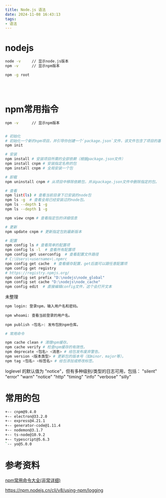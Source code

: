 ```yaml
---
title: Node.js 语法
date: 2024-11-08 16:43:13
tags:
- 语法
---
```




# nodejs
```bash
node -v     // 显示node.js版本
npm -v      // 显示npm版本

npm -g root





```

# npm常用指令

```bash
npm -v      // 显示npm版本


# 初始化
# 初始化一个新的npm项目，并引导你创建一个`package.json`文件，该文件包含了项目的基本信息和依赖项。
npm init

# 安装
npm install # 安装项目所需的全部依赖（根据package.json文件）
npm install cnpm # 安装指定名称的包
npm install cnpm # 全局安装一个包

# 卸载
npm uninstall cnpm # 从项目中移除依赖包，并从package.json文件中删除指定的包。

# 查看
npm list(ls) # 查看当前目录下已安装的node包
npm ls -g  # 查看全局已经安装过的node包。
npm ls --depth 1 -g
npm ls --depth 1 -g

npm view cnpm # 查看指定包的详细信息

# 更新
npm update cnpm # 更新指定包到最新版本

# 配置
npm config ls # 查看简单的配置项
npm config ls -l  # 查看所有配置项
npm config get userconfig  # 查看配置文件路径
# C:\Users\<username>\.npmrc
npm config get cache  # 查看缓存配置，get后面可以跟任意配置项
npm config get registry
# https://registry.npmjs.org/
npm config set prefix "D:\nodejs\node_global"
npm config set cache "D:\nodejs\node_cache"
npm config edit  # 直接编辑config文件，这个会打开文本

```

未整理
```bash
npm login: 登录npm，输入用户名和密码。
 
npm whoami: 查看当前登录的用户名。
 
npm publish <包名>: 发布包到npm仓库。

# 常用命令

npm cache clean # 清理npm缓存。
npm cache verify # 检查npm缓存的有效性。
npm deprecate <包名> <消息> # 给包发布废弃警告。
npm version <版本类型> # 更新包的版本号（如minor、major等）。
npm tag <包名> <标签名> # 给包添加或修改标签。

```
loglevel 的默认值为 "notice"，但有多种级别/类型的日志可用，包括：
"silent"
"error"
"warn"
"notice"
"http"
"timing"
"info"
"verbose"
"silly"

# 常用的包
```bash
+-- cnpm@9.4.0
+-- electron@33.2.0
+-- express@4.21.1
+-- generator-code@1.11.4
+-- nodemon@3.1.7
+-- ts-node@10.9.2
+-- typescript@5.6.3
`-- yo@5.0.0
```

# 参考资料
[npm常用命令大全(非常详细)](https://blog.csdn.net/xinglun88/article/details/139987956)

https://npm.nodejs.cn/cli/v8/using-npm/logging